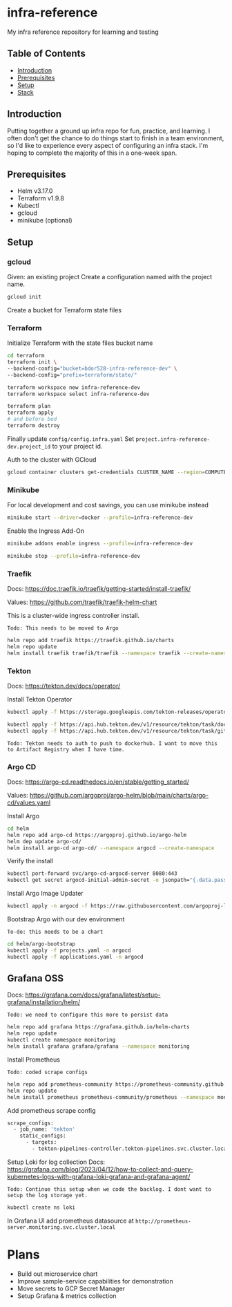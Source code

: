 # infra-reference
My infra reference repository for learning and testing

## Table of Contents

- [Introduction](#introduction)
- [Prerequisites](#prerequisites)
- [Setup](#setup)
- [Stack](#stack)

## Introduction
Putting together a ground up infra repo for fun, practice, and learning. I often don't get the chance to do things start to finish in a team environment, so I'd like to experience every aspect of configuring an infra stack. I'm hoping to complete the majority of this in a one-week span.

## Prerequisites
- Helm v3.17.0
- Terraform v1.9.8
- Kubectl
- gcloud
- minikube (optional)

## Setup
### gcloud
Given: an existing project
Create a configuration named with the project name.

```sh
gcloud init
```
Create a bucket for Terraform state files

### Terraform

Initialize Terraform with the state files bucket name

```sh
cd terraform
terraform init \
--backend-config="bucket=bdor528-infra-reference-dev" \ 
--backend-config="prefix=terraform/state/"
```

```sh
terraform workspace new infra-reference-dev
terraform workspace select infra-reference-dev
```
```sh
terraform plan
terraform apply
# and before bed
terraform destroy
```

Finally update `config/config.infra.yaml` 
Set `project.infra-reference-dev.project_id` to your project id.

Auth to the cluster with GCloud
```sh
gcloud container clusters get-credentials CLUSTER_NAME --region=COMPUTE_REGION
```


### Minikube

For local development and cost savings, you can use minikube instead

```sh
minikube start --driver=docker --profile=infra-reference-dev
```

Enable the Ingress Add-On
```sh
minikube addons enable ingress --profile=infra-reference-dev
```

```sh
minikube stop --profile=infra-reference-dev
```

### Traefik
Docs: https://doc.traefik.io/traefik/getting-started/install-traefik/

Values: https://github.com/traefik/traefik-helm-chart

This is a cluster-wide ingress controller install.

`Todo: This needs to be moved to Argo`
```sh
helm repo add traefik https://traefik.github.io/charts
helm repo update
helm install traefik traefik/traefik --namespace traefik --create-namespace
```


### Tekton

Docs: https://tekton.dev/docs/operator/

Install Tekton Operator
```sh
kubectl apply -f https://storage.googleapis.com/tekton-releases/operator/latest/release.yaml
```

```sh
kubectl apply -f https://api.hub.tekton.dev/v1/resource/tekton/task/docker-build/0.1/raw -n cicd
kubectl apply -f https://api.hub.tekton.dev/v1/resource/tekton/task/git-clone/0.9/raw -n cicd
```

`Todo: Tekton needs to auth to push to dockerhub. I want to move this to Artifact Registry when I have time.`

### Argo CD

Docs: https://argo-cd.readthedocs.io/en/stable/getting_started/

Values: https://github.com/argoproj/argo-helm/blob/main/charts/argo-cd/values.yaml

Install Argo
```sh
cd helm
helm repo add argo-cd https://argoproj.github.io/argo-helm  
helm dep update argo-cd/
helm install argo-cd argo-cd/ --namespace argocd --create-namespace
```
Verify the install
```sh
kubectl port-forward svc/argo-cd-argocd-server 8080:443
kubectl get secret argocd-initial-admin-secret -o jsonpath="{.data.password}" | base64 -d
```

Install Argo Image Updater
```sh
kubectl apply -n argocd -f https://raw.githubusercontent.com/argoproj-labs/argocd-image-updater/stable/manifests/install.yaml
```

Bootstrap Argo with our dev environment

`To-do: this needs to be a chart`
```sh
cd helm/argo-bootstrap
kubectl apply -f projects.yaml -n argocd
kubectl apply -f applications.yaml -n argocd
```

## Grafana OSS
Docs: https://grafana.com/docs/grafana/latest/setup-grafana/installation/helm/

`Todo: we need to configure this more to persist data`
```sh
helm repo add grafana https://grafana.github.io/helm-charts
helm repo update
kubectl create namespace monitoring
helm install grafana grafana/grafana --namespace monitoring
```

Install Prometheus

`Todo: coded scrape configs`
```sh
helm repo add prometheus-community https://prometheus-community.github.io/helm-charts
helm repo update
helm install prometheus prometheus-community/prometheus --namespace monitoring --create-namespace
```

Add prometheus scrape config
```sh
scrape_configs:
  - job_name: 'tekton'
    static_configs:
      - targets: 
        - tekton-pipelines-controller.tekton-pipelines.svc.cluster.local:9090
```

Setup Loki for log collection
Docs: https://grafana.com/blog/2023/04/12/how-to-collect-and-query-kubernetes-logs-with-grafana-loki-grafana-and-grafana-agent/

`Todo: Continue this setup when we code the backlog. I dont want to setup the log storage yet.`

```sh
kubectl create ns loki
```

In Grafana UI add prometheus datasource at `http://prometheus-server.monitoring.svc.cluster.local`

# Plans

- Build out microservice chart
- Improve sample-service capabilities for demonstration
- Move secrets to GCP Secret Manager
- Setup Grafana & metrics collection

